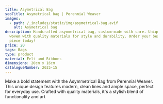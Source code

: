 ```yaml
---
title: Asymetrical Bag
seoTitle: Asymetrical bag | Perennial Weaver
images:
  - path: /_includes/static/img/asymetrical-bag.avif
    alt: Asymetrical bag
description: Handcrafted asymmetrical bag, custom-made with care. Unique design,
  woven with quality materials for style and durability. Order your bespoke
  piece today!
price: 20
tags: Bags
type: product
material: Felt and Ribbons
dimensions: 20cm x 16cm
catalogueNumber: 2025-15
---
```

Make a bold statement with the Asymmetrical Bag from Perennial Weaver. This unique design features modern, clean lines and ample space, perfect for everyday use. Crafted with quality materials, it's a stylish blend of functionality and art.
